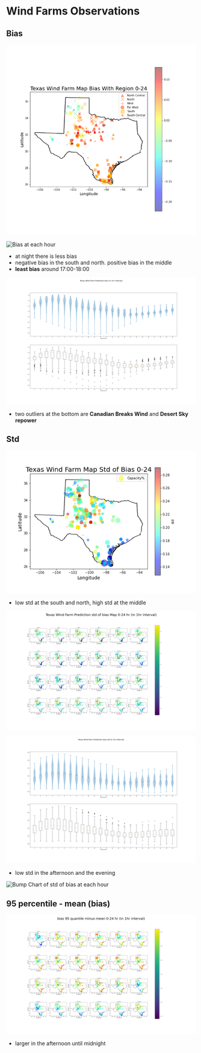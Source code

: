 # Wind Farms Observations

## Bias

![Bias at 24 Hours interval](./plots/bias_24hr_with_area.png)

![Bias at each hour](./plots/bias_1hr.png)

- at night there is less bias
- negative bias in the south and north. positive bias in the middle
- **least bias** around 17:00-18:00

![Violin plot of bias at each hour](./plots/violin_and_box_bias_1hr.png)
- two outliers at the bottom are **Canadian Breaks Wind** and **Desert Sky repower**

## Std

![Std at 24 Hours interval](./plots/std_of_bias_24hr.png)

- low std at the south and north, high std at the middle

![std of bias at each hour](./plots/std_of_bias_1hr.png)

![Violin plot of std of bias at each hour](./plots/violin_and_box_std_of_bias_1hr.png)

- low std in the afternoon and the evening

![Bump Chart of std of bias at each hour](./plots/std_bumpchart_all_farm_all_time.png)

## 95 percentile - mean (bias)

![95 percentile - mean (bias) at 24 Hours interval](./plots/bias_95quantile_minus_mean_1hr.png)

- larger in the afternoon until midnight

